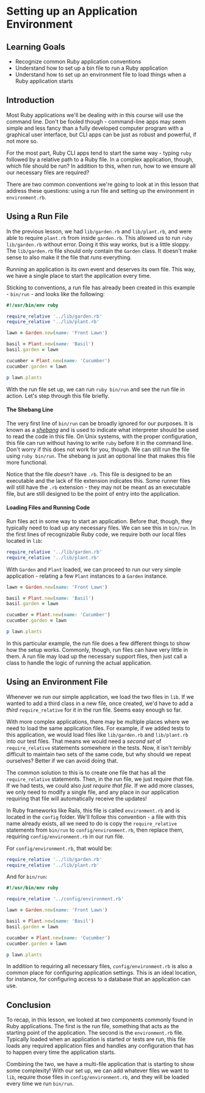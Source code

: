 # Setting up an Application Environment

## Learning Goals

- Recognize common Ruby application conventions
- Understand how to set up a bin file to run a Ruby application
- Understand how to set up an environment file to load things when a Ruby
  application starts

## Introduction

Most Ruby applications we'll be dealing with in this course will use the command
line. Don't be fooled though - command-line apps may seem simple and less fancy
than a fully developed computer program with a graphical user interface, but CLI
apps can be just as robust and powerful, if not more so.

For the most part, Ruby CLI apps tend to start the same way - typing `ruby`
followed by a relative path to a Ruby file. In a complex application, though,
which file should be run? In addition to this, when run, how to we ensure all
our necessary files are required?

There are two common conventions we're going to look at in this lesson that
address these questions: using a run file and setting up the environment in
`environment.rb`. 

## Using a Run File

In the previous lesson, we had `lib/garden.rb` and `lib/plant.rb`, and were able
to require `plant.rb` from inside `garden.rb`. This allowed us to run `ruby
lib/garden.rb` without error. Doing it this way works, but is a little sloppy.
The `lib/garden.rb` file should only contain the `Garden` class. It doesn't make
sense to also make it the file that _runs_ everything.

Running an application is its own event and deserves its own file. This way, we
have a single place to start the application every time.

Sticking to conventions, a run file has already been created in this example -
`bin/run` - and looks like the following:

```ruby
#!/usr/bin/env ruby

require_relative '../lib/garden.rb'
require_relative '../lib/plant.rb'

lawn = Garden.new(name: 'Front Lawn')

basil = Plant.new(name: 'Basil')
basil.garden = lawn

cucumber = Plant.new(name: 'Cucumber')
cucumber.garden = lawn

p lawn.plants
```

With the run file set up, we can run `ruby bin/run` and see the run
file in action. Let's step through this file briefly.

#### The Shebang Line

The very first line of `bin/run` can be broadly ignored for our
purposes. It is known as a [_shebang_][] and is used to indicate what
interpreter should be used to read the code in this file. On Unix systems, with
the proper configuration, this file can run without having to write
`ruby` before it in the command line. Don't worry if this does not work for you,
though. We can still run the file using `ruby bin/run`. The shebang
is just an optional line that makes this file more functional.

Notice that the file _doesn't_ have `.rb`. This file is designed to be an
executable and the lack of file extension indicates this. Some runner files will
still have the `.rb` extension - they may not be meant as an executable file, but
are still designed to be the point of entry into the application.

[_shebang_]: https://en.wikipedia.org/wiki/Shebang_(Unix)

#### Loading Files and Running Code

Run files act in some way to start an application. Before that, though, they
typically need to load up any necessary files. We can see this in
`bin/run`. In the first lines of recognizable Ruby code, we require
both our local files located in `lib`:

```ruby
require_relative '../lib/garden.rb'
require_relative '../lib/plant.rb'
```

With `Garden` and `Plant` loaded, we can proceed to run our very simple
application - relating a few `Plant` instances to a `Garden` instance.

```ruby
lawn = Garden.new(name: 'Front Lawn')

basil = Plant.new(name: 'Basil')
basil.garden = lawn

cucumber = Plant.new(name: 'Cucumber')
cucumber.garden = lawn

p lawn.plants
```

In this particular example, the run file does a few different things to show how
the setup works. Commonly, though, run files can have very little in them. A run
file may load up the necessary support files, then just call a class to handle
the logic of running the actual application.

## Using an Environment File

Whenever we run our simple application, we load the two files in `lib`. If we
wanted to add a third class in a new file, once created, we'd have to add a
_third_ `require_relative` for it in the run file. Seems easy enough so far.

With more complex applications, there may be multiple places where we need to
load the same application files. For example, if we added tests to this
application, we would load files like `lib/garden.rb` and `lib/plant.rb` into
our test files. That means we would need a _second set_ of `require_relative`
statements somewhere in the tests. Now, it isn't _terribly_ difficult to
maintain two sets of the same code, but why should we repeat ourselves? Better
if we can avoid doing that.

The common solution to this is to create one file that has all the
`require_relative` statements. Then, in the run file, we just require _that_
file. If we had tests, we could also _just require that file_. If we add more
classes, we only need to modify a single file, and any place in our application
requiring that file will automatically receive the updates!

In Ruby frameworks like Rails, this file is called `environment.rb` and is
located in the `config` folder. We'll follow this convention - a file with this
name already exists, all we need to do is copy the `require_relative` statements
from `bin/run` to `config/environment.rb`, then replace them,
requiring `config/environment.rb` in our run file.

For `config/environment.rb`, that would be:

```ruby
require_relative '../lib/garden.rb'
require_relative '../lib/plant.rb'
```

And for `bin/run`:

```ruby
#!/usr/bin/env ruby

require_relative '../config/environment.rb'

lawn = Garden.new(name: 'Front Lawn')

basil = Plant.new(name: 'Basil')
basil.garden = lawn

cucumber = Plant.new(name: 'Cucumber')
cucumber.garden = lawn

p lawn.plants
```

In addition to requiring all necessary files, `config/environment.rb` is also a
common place for configuring application settings. This is an ideal location,
for instance, for configuring access to a database that an application can use.

## Conclusion

To recap, in this lesson, we looked at two components commonly found in Ruby
applications. The first is the run file, something that acts as the starting
point of the application. The second is the `environment.rb` file. Typically loaded
when an application is started or tests are run, this file loads any required
application files and handles any configuration that has to happen every time
the application starts.

Combining the two, we have a multi-file application that is starting to show
some complexity! With our set up, we can add whatever files we want to `lib`,
require those files in `config/environment.rb`, and they will be loaded every
time we run `bin/run`.
